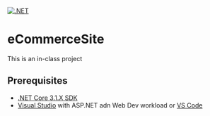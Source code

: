 [![.NET](https://github.com/Ammon-J/eCommerceSite/actions/workflows/dotnet.yml/badge.svg?branch=master)](https://github.com/Ammon-J/eCommerceSite/actions/workflows/dotnet.yml)

# eCommerceSite
This is an in-class project 

## Prerequisites  
- [.NET Core 3.1.X SDK](https://docs.microsoft.com/en-us/dotnet/core/sdk)
- [Visual Studio](https://visualstudio.microsoft.com/) with ASP.NET adn Web Dev workload or [VS Code](https://code.visualstudio.com/Download)
